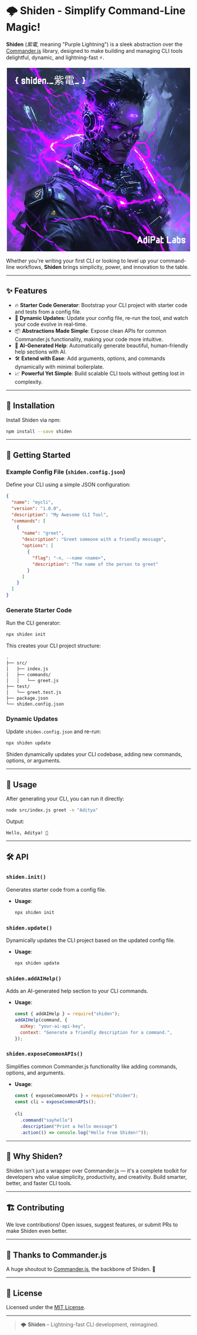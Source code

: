 # 🌩️ Shiden - Simplify Command-Line Magic!

**Shiden** (_紫電_, meaning "Purple Lightning") is a sleek abstraction over the [Commander.js](https://github.com/tj/commander.js) library, designed to make building and managing CLI tools delightful, dynamic, and lightning-fast ⚡.

<p align="center">
  <img src="
  https://raw.githubusercontent.com/AdiPat/shiden/refs/heads/main/assets/shiden_logo.png" />
</p>

Whether you're writing your first CLI or looking to level up your command-line workflows, **Shiden** brings simplicity, power, and innovation to the table.

---

## ✨ Features

- 🔥 **Starter Code Generator**: Bootstrap your CLI project with starter code and tests from a config file.
- 🚀 **Dynamic Updates**: Update your config file, re-run the tool, and watch your code evolve in real-time.
- 📦 **Abstractions Made Simple**: Expose clean APIs for common Commander.js functionality, making your code more intuitive.
- 🤖 **AI-Generated Help**: Automatically generate beautiful, human-friendly help sections with AI.
- 🛠️ **Extend with Ease**: Add arguments, options, and commands dynamically with minimal boilerplate.
- 📈 **Powerful Yet Simple**: Build scalable CLI tools without getting lost in complexity.

---

## 📄 Installation

Install Shiden via npm:

```bash
npm install --save shiden
```

---

## 🚀 Getting Started

### Example Config File (`shiden.config.json`)

Define your CLI using a simple JSON configuration:

```json
{
  "name": "mycli",
  "version": "1.0.0",
  "description": "My Awesome CLI Tool",
  "commands": [
    {
      "name": "greet",
      "description": "Greet someone with a friendly message",
      "options": [
        {
          "flag": "-n, --name <name>",
          "description": "The name of the person to greet"
        }
      ]
    }
  ]
}
```

### Generate Starter Code

Run the CLI generator:

```bash
npx shiden init
```

This creates your CLI project structure:

```
.
├── src/
│   ├── index.js
│   ├── commands/
│   │   └── greet.js
├── test/
│   └── greet.test.js
├── package.json
└── shiden.config.json
```

### Dynamic Updates

Update `shiden.config.json` and re-run:

```bash
npx shiden update
```

Shiden dynamically updates your CLI codebase, adding new commands, options, or arguments.

---

## 🔧 Usage

After generating your CLI, you can run it directly:

```bash
node src/index.js greet -n "Aditya"
```

Output:

```
Hello, Aditya! 👋
```

---

## 🛠️ API

### `shiden.init()`

Generates starter code from a config file.

- **Usage**:
  ```bash
  npx shiden init
  ```

### `shiden.update()`

Dynamically updates the CLI project based on the updated config file.

- **Usage**:
  ```bash
  npx shiden update
  ```

### `shiden.addAIHelp()`

Adds an AI-generated help section to your CLI commands.

- **Usage**:
  ```javascript
  const { addAIHelp } = require("shiden");
  addAIHelp(command, {
    aiKey: "your-ai-api-key",
    context: "Generate a friendly description for a command.",
  });
  ```

### `shiden.exposeCommonAPIs()`

Simplifies common Commander.js functionality like adding commands, options, and arguments.

- **Usage**:

  ```javascript
  const { exposeCommonAPIs } = require("shiden");
  const cli = exposeCommonAPIs();

  cli
    .command("sayhello")
    .description("Print a hello message")
    .action(() => console.log("Hello from Shiden!"));
  ```

---

## 🎯 Why Shiden?

Shiden isn't just a wrapper over Commander.js — it's a complete toolkit for developers who value simplicity, productivity, and creativity. Build smarter, better, and faster CLI tools.

---

## 🏗️ Contributing

We love contributions! Open issues, suggest features, or submit PRs to make Shiden even better.

---

## 💖 Thanks to Commander.js

A huge shoutout to [Commander.js](https://github.com/tj/commander.js), the backbone of Shiden. 🚀

---

## 📜 License

Licensed under the [MIT License](./LICENSE).

---

> 🌩️ **Shiden** – Lightning-fast CLI development, reimagined.
